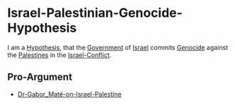 # Israel-Palestinian-Genocide-Hypothesis

I am a [Hypothesis](600028.md), that the [Government](250010000.md) of [Israel](140000067.md) commits [Genocide](40902001.md) against the [Palestines](140000073.md) in the [Israel-Conflict](141000015.md).

## Pro-Argument

- [Dr-Gabor_Maté-on-Israel-Palestine](193000000.md)
